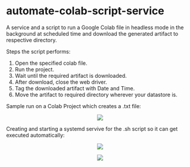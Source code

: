 # automate-colab-script-service


A service and a script to run a Google Colab file in headless mode in the background at scheduled time and download the generated artifact to respective directory.

Steps the script performs:

1. Open the specified colab file.
2. Run the project.
3. Wait until the required artifact is downloaded.
4. After download, close the web driver.
5. Tag the downloaded artifact with Date and Time. 
6. Move the artifact to required directory wherever your datastore is.

Sample run on a Colab Project which creates a .txt file:

<p align="center"><img src="https://imgur.com/ukvOU0B.gif"></p>

Creating and starting a systemd servive for the .sh script so it can get executed automatically:

<p align="center"><img src="https://imgur.com/L2PFh3C.png"></p>

<p align="center"><img src="https://imgur.com/6XXyi1G.png"></p>
